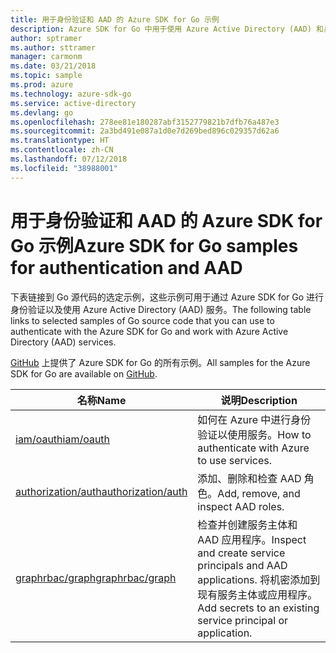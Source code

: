 ```yaml
---
title: 用于身份验证和 AAD 的 Azure SDK for Go 示例
description: Azure SDK for Go 中用于使用 Azure Active Directory (AAD) 和身份验证的选定示例。
author: sptramer
ms.author: sttramer
manager: carmonm
ms.date: 03/21/2018
ms.topic: sample
ms.prod: azure
ms.technology: azure-sdk-go
ms.service: active-directory
ms.devlang: go
ms.openlocfilehash: 278ee81e180287abf3152779821b7dfb76a487e3
ms.sourcegitcommit: 2a3bd491e087a1d0e7d269bed896c029357d62a6
ms.translationtype: HT
ms.contentlocale: zh-CN
ms.lasthandoff: 07/12/2018
ms.locfileid: "38988001"
---
```

# <a name="azure-sdk-for-go-samples-for-authentication-and-aad"></a><span data-ttu-id="c1c6c-103">用于身份验证和 AAD 的 Azure SDK for Go 示例</span><span class="sxs-lookup"><span data-stu-id="c1c6c-103">Azure SDK for Go samples for authentication and AAD</span></span>

<span data-ttu-id="c1c6c-104">下表链接到 Go 源代码的选定示例，这些示例可用于通过 Azure SDK for Go 进行身份验证以及使用 Azure Active Directory (AAD) 服务。</span><span class="sxs-lookup"><span data-stu-id="c1c6c-104">The following table links to selected samples of Go source code that you can use to authenticate with the Azure SDK for Go and work with Azure Active Directory (AAD) services.</span></span>

<span data-ttu-id="c1c6c-105">[GitHub](https://github.com/Azure-Samples/azure-sdk-for-go-samples) 上提供了 Azure SDK for Go 的所有示例。</span><span class="sxs-lookup"><span data-stu-id="c1c6c-105">All samples for the Azure SDK for Go are available on [GitHub](https://github.com/Azure-Samples/azure-sdk-for-go-samples).</span></span>

| <span data-ttu-id="c1c6c-106">名称</span><span class="sxs-lookup"><span data-stu-id="c1c6c-106">Name</span></span> | <span data-ttu-id="c1c6c-107">说明</span><span class="sxs-lookup"><span data-stu-id="c1c6c-107">Description</span></span> |
|------|-------------|
| [<span data-ttu-id="c1c6c-108">iam/oauth</span><span class="sxs-lookup"><span data-stu-id="c1c6c-108">iam/oauth</span></span>](https://github.com/Azure-Samples/azure-sdk-for-go-samples/blob/master/iam/oauth.go) | <span data-ttu-id="c1c6c-109">如何在 Azure 中进行身份验证以使用服务。</span><span class="sxs-lookup"><span data-stu-id="c1c6c-109">How to authenticate with Azure to use services.</span></span> |
| [<span data-ttu-id="c1c6c-110">authorization/auth</span><span class="sxs-lookup"><span data-stu-id="c1c6c-110">authorization/auth</span></span>](https://github.com/Azure-Samples/azure-sdk-for-go-samples/blob/master/authorization/auth.go) | <span data-ttu-id="c1c6c-111">添加、删除和检查 AAD 角色。</span><span class="sxs-lookup"><span data-stu-id="c1c6c-111">Add, remove, and inspect AAD roles.</span></span> |
| [<span data-ttu-id="c1c6c-112">graphrbac/graph</span><span class="sxs-lookup"><span data-stu-id="c1c6c-112">graphrbac/graph</span></span>](https://github.com/Azure-Samples/azure-sdk-for-go-samples/blob/master/graphrbac/graph.go) | <span data-ttu-id="c1c6c-113">检查并创建服务主体和 AAD 应用程序。</span><span class="sxs-lookup"><span data-stu-id="c1c6c-113">Inspect and create service principals and AAD applications.</span></span> <span data-ttu-id="c1c6c-114">将机密添加到现有服务主体或应用程序。</span><span class="sxs-lookup"><span data-stu-id="c1c6c-114">Add secrets to an existing service principal or application.</span></span> |
